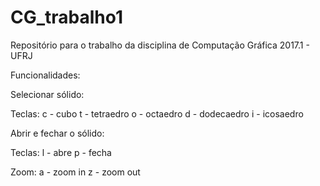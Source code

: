 # CG_trabalho1
Repositório para o trabalho da disciplina de Computação Gráfica 2017.1 - UFRJ

Funcionalidades:

Selecionar sólido:

Teclas:
c - cubo
t - tetraedro
o - octaedro
d - dodecaedro
i - icosaedro

Abrir e fechar o sólido:

Teclas:
l - abre
p - fecha

Zoom:
a - zoom in
z - zoom out

